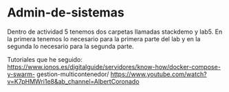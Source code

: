 # Admin-de-sistemas
Dentro de actividad 5 tenemos dos carpetas llamadas stackdemo y lab5. En la primera tenemos lo necesario para la primera parte del lab
y en la segunda lo necesario para la segunda parte.

Tutoriales que he seguido:
https://www.ionos.es/digitalguide/servidores/know-how/docker-compose-y-swarm- gestion-multicontenedor/ 
https://www.youtube.com/watch?v=K7pHMWri1e8&ab_channel=AlbertCoronado 

